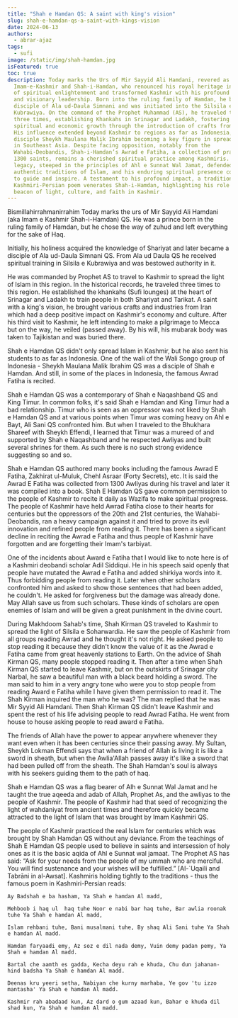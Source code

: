 ```yaml
---
title: "Shah e Hamdan QS: A saint with king's vision"
slug: shah-e-hamdan-qs-a-saint-with-kings-vision
date: 2024-06-13
authors:
  - abrar-ajaz
tags:
  - sufi
image: /static/img/shah-hamdan.jpg
isFeatured: true
toc: true
description: Today marks the Urs of Mir Sayyid Ali Hamdani, revered as
  Imam-e-Kashmir and Shah-i-Hamdan, who renounced his royal heritage in pursuit
  of spiritual enlightenment and transformed Kashmir with his profound teachings
  and visionary leadership. Born into the ruling family of Hamdan, he became a
  disciple of Ala ud-Daula Simnani and was initiated into the Silsila e
  Kubrawiya. On the command of the Prophet Muhammad (AS), he traveled to Kashmir
  three times, establishing Khankahs in Srinagar and Ladakh, fostering both
  spiritual and economic growth through the introduction of crafts from Iran.
  His influence extended beyond Kashmir to regions as far as Indonesia, with his
  disciple Sheykh Maulana Malik Ibrahim becoming a key figure in spreading Islam
  in Southeast Asia. Despite facing opposition, notably from the
  Wahabi-Deobandis, Shah-i-Hamdan’s Awrad e Fatiha, a collection of prayers from
  1300 saints, remains a cherished spiritual practice among Kashmiris. His
  legacy, steeped in the principles of Ahl e Sunnat Wal Jamat, defended the
  authentic traditions of Islam, and his enduring spiritual presence continues
  to guide and inspire. A testament to his profound impact, a traditional
  Kashmiri-Persian poem venerates Shah-i-Hamdan, highlighting his role as a
  beacon of light, culture, and faith in Kashmir.
---
```

Bismillahirrahmanirrahim
Today marks the urs of Mir Sayyid Ali Hamdani (aka Imam e Kashmir Shah-i-Hamdan) QS. He was a prince born in the ruling family of Hamdan, but he chose the way of zuhud and left everything for the sake of Haq. 

Initially, his holiness acquired the knowledge of Shariyat and later became a disciple of Ala ud-Daula Simnani QS. From Ala ud Daula QS he received spiritual training in Silsila e Kubrawiya and was bestowed authority in it.

He was commanded by Prophet AS to travel to Kashmir to spread the light of Islam in this region. In the historical records, he traveled three times to this region. He established the khankahs (Sufi lounges) at the heart of Srinagar and Ladakh to train people in both Shariyat and Tarikat. A saint with a king's vision, he brought various crafts and industries from Iran which had a deep positive impact on Kashmir's economy and culture. After his third visit to Kashmir, he left intending to make a pilgrimage to Mecca but on the way, he veiled (passed away). By his will, his mubarak body was taken to Tajikistan and was buried there.

Shah e Hamdan QS didn't only spread Islam in Kashmir, but he also sent his students to as far as Indonesia. One of the wali of the Wali Songo group of Indonesia - Sheykh Maulana Malik Ibrahim QS was a disciple of Shah e Hamdan. And still, in some of the places in Indonesia, the famous Awrad Fatiha is recited.

Shah e Hamdan QS was a contemporary of Shah e Naqashband QS and King Timur. In common folks, it's said Shah e Hamdan and King Timur had a bad relationship. Timur who is seen as an oppressor was not liked by Shah e Hamdan QS and at various points when Timur was coming heavy on Ahl e Bayt, Ali Sani QS confronted him. But when I traveled to the Bhukhara Shareef with Sheykh Effendi, I learned that Timur was a mureed of and supported by Shah e Naqashband and he respected Awliyas and built several shrines for them. As such there is no such strong evidence suggesting so and so.

Shah e Hamdan QS authored many books including the famous Awrad E Fatiha, Zakhirat ul-Muluk, Chehl Asraar (Forty Secrets), etc. It is said the Awrad E Fatiha was collected from 1300 Awliyas during his travel and later it was compiled into a book. Shah E Hamdan QS gave common permission to the people of Kashmir to recite it daily as Wazifa to make spiritual progress. The people of Kashmir have held Awrad Fatiha close to their hearts for centuries but the oppressors of the 20th and 21st centuries, the Wahabi-Deobandis, ran a heavy campaign against it and tried to prove its evil innovation and refined people from reading it. There has been a significant decline in reciting the Awrad e Fatiha and thus people of Kashmir have forgotten and are forgetting their Imam's tarbiyat.

One of the incidents about Award e Fatiha that I would like to note here is of a Kashmiri deobandi scholar Adil Siddiqui. He in his speech said openly that people have mutated the Awrad e Fatiha and added shirkiya words into it. Thus forbidding people from reading it. Later when other scholars confronted him and asked to show those sentences that had been added, he couldn't. He asked for forgiveness but the damage was already done. May Allah save us from such scholars. These kinds of scholars are open enemies of Islam and will be given a great punishment in the divine court. 

During Makhdoom Sahab's time, Shah Kirman QS traveled to Kashmir to spread the light of Silsila e Soharwardia. He saw the people of Kashmir from all groups reading Awrad and he thought it's not right. He asked people to stop reading it because they didn't know the value of it as the Awrad e Fatiha came from great heavenly stations to Earth. On the advice of Shah Kirman QS, many people stopped reading it. Then after a time when Shah Kirman QS started to leave Kashmir, but on the outskirts of Srinagar city Narbal, he saw a beautiful man with a black beard holding a sword. The man said to him in a very angry tone who were you to stop people from reading Award e Fatiha while I have given them permission to read it. The Shah Kirman inquired the man who he was? The man replied that he was Mir Syyid Ali Hamdani. Then Shah Kirman QS didn't leave Kashmir and spent the rest of his life advising people to read Awrad Fatiha. He went from house to house asking people to read award e Fatiha. 

The friends of Allah have the power to appear anywhere whenever they want even when it has been centuries since their passing away. My Sultan, Sheykh Lokman Effendi says that when a friend of Allah is living it is like a sword in sheath, but when the Awlia'Allah passes away it's like a sword that had been pulled off from the sheath. The Shah Hamdan's soul is always with his seekers guiding them to the path of haq.

Shah e Hamdan QS was a flag bearer of Alh e Sunnat Wal Jamat and he taught the true aqeeda and adab of Allah, Prophet As, and the awliyas to the people of Kashmir. The people of Kashmir had that seed of recognizing the light of wahdaniyat from ancient times and therefore quickly became attracted to the light of Islam that was brought by Imam Kashmiri QS. 

The people of Kashmir practiced the real Islam for centuries which was brought by Shah Hamdan QS without any deviance. From the teachings of Shah E Hamdan QS people used to believe in saints and intersession of holy ones as it is the basic aqida of Ahl e Sunnat wal jamaat. The Prophet AS has said: “Ask for your needs from the people of my ummah who are merciful. You will find sustenance and your wishes will be fulfilled.” \[Al-`Uqaili and Tabrāni in al-Awsat]. Kashmiris holding tightly to the traditions - thus the famous poem in Kashmiri-Persian reads:

`Ay Badshah e ba hasham,
Ya Shah e hamdan Al madd,`

`Mehboob i haq ul  haq tuhe
Noor e nabi bar haq tuhe,
Bar awlia roonak tuhe
Ya Shah e hamdan Al madd,`

`Islam rehbani tuhe,
Bani musalmani tuhe,
By shaq Ali Sani tuhe
Ya Shah e hamdan Al madd.`

`Hamdan faryaadi emy,
Az soz e dil nada demy,
Vuin demy padan pemy,
Ya Shah e hamdan Al madd.`

`Bartal che aamth es gadda,
Kecha deyu rah e khuda,
Chu dun jahanan-hind badsha
Ya Shah e hamdan Al madd.`

`Deenas kru yeeri setha,
Nabiyan che kurny marhaba,
Ye gov 'tu izzo mantasha'
Ya Shah e hamdan Al madd.`

`Kashmir rah abadaad kun,
Az dard o gum azaad kun,
Bahar e khuda dil shad kun,
Ya Shah e hamdan Al madd.`